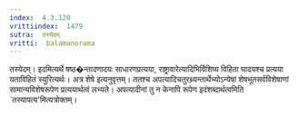 ```yaml
---
index:  4.3.120
vrittiindex:  1479
sutra:  तस्येदम्
vritti:  balamanorama 
---
```


तस्येदम्। इदमित्यर्थे षष्ठ�न्तादणादयः साधारणप्रत्यया, राष्ट्रावारेत्यादिभिर्विशिष्य विहिता घादयश्च प्रत्यया यताविहितं स्युरित्यर्थः। अत्र शेषे इत्यनुवृत्तम्। ततश्च अपत्यादिचतुरथ्र्यन्तार्थेभ्योऽन्येषां शेषभूतसर्वविशेषाणां सामान्यविशेषरूपेण प्रत्ययार्थत्वं लभ्यते। अपत्यादीनां तु न केनापि रूपेण इदंशब्दार्थत्वमिति `तस्यापत्य'मित्यत्रोक्तम्।

